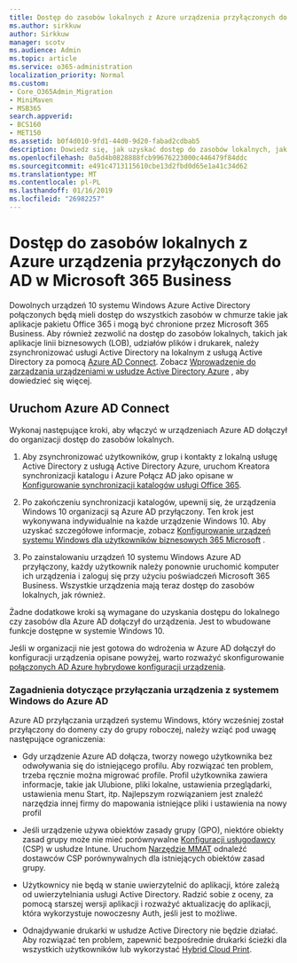 ```yaml
---
title: Dostęp do zasobów lokalnych z Azure urządzenia przyłączonych do AD w Microsoft 365 Business
ms.author: sirkkuw
author: Sirkkuw
manager: scotv
ms.audience: Admin
ms.topic: article
ms.service: o365-administration
localization_priority: Normal
ms.custom:
- Core_O365Admin_Migration
- MiniMaven
- MSB365
search.appverid:
- BCS160
- MET150
ms.assetid: b0f4d010-9fd1-44d0-9d20-fabad2cdbab5
description: Dowiedz się, jak uzyskać dostęp do zasobów lokalnych, jak linia biznesowych aplikacji, udziałów plików i drukarek z usługi Active Directory Azure dołączył do urządzenia systemu Windows 10.
ms.openlocfilehash: 0a5d4b0828888fcb99676223000c446479f84ddc
ms.sourcegitcommit: e491c4713115610cbe13d2fbd0d65e1a41c34d62
ms.translationtype: MT
ms.contentlocale: pl-PL
ms.lasthandoff: 01/16/2019
ms.locfileid: "26982257"
---
```

# <a name="access-on-premises-resources-from-an-azure-ad-joined-device-in-microsoft-365-business"></a>Dostęp do zasobów lokalnych z Azure urządzenia przyłączonych do AD w Microsoft 365 Business

Dowolnych urządzeń 10 systemu Windows Azure Active Directory połączonych będą mieli dostęp do wszystkich zasobów w chmurze takie jak aplikacje pakietu Office 365 i mogą być chronione przez Microsoft 365 Business. Aby również zezwolić na dostęp do zasobów lokalnych, takich jak aplikacje linii biznesowych (LOB), udziałów plików i drukarek, należy zsynchronizować usługi Active Directory na lokalnym z usługą Active Directory za pomocą [Azure AD Connect](https://docs.microsoft.com/en-us/azure/active-directory/connect/active-directory-aadconnect). Zobacz [Wprowadzenie do zarządzania urządzeniami w usłudze Active Directory Azure](https://docs.microsoft.com/en-us/azure/active-directory/device-management-introduction) , aby dowiedzieć się więcej. 
  
## <a name="run-azure-ad-connect"></a>Uruchom Azure AD Connect

Wykonaj następujące kroki, aby włączyć w urządzeniach Azure AD dołączył do organizacji dostęp do zasobów lokalnych.
  
1. Aby zsynchronizować użytkowników, grup i kontakty z lokalną usługę Active Directory z usługą Active Directory Azure, uruchom Kreatora synchronizacji katalogu i Azure Połącz AD jako opisane w [Konfigurowanie synchronizacji katalogów usługi Office 365](https://support.office.com/article/1b3b5318-6977-42ed-b5c7-96fa74b08846).
    
2. Po zakończeniu synchronizacji katalogów, upewnij się, że urządzenia Windows 10 organizacji są Azure AD przyłączony. Ten krok jest wykonywana indywidualnie na każde urządzenie Windows 10. Aby uzyskać szczegółowe informacje, zobacz [Konfigurowanie urządzeń systemu Windows dla użytkowników biznesowych 365 Microsoft](set-up-windows-devices.md) . 
    
3. Po zainstalowaniu urządzeń 10 systemu Windows Azure AD przyłączony, każdy użytkownik należy ponownie uruchomić komputer ich urządzenia i zaloguj się przy użyciu poświadczeń Microsoft 365 Business. Wszystkie urządzenia mają teraz dostęp do zasobów lokalnych, jak również.
    
Żadne dodatkowe kroki są wymagane do uzyskania dostępu do lokalnego czy zasobów dla Azure AD dołączył do urządzenia. Jest to wbudowane funkcje dostępne w systemie Windows 10. 
  
Jeśli w organizacji nie jest gotowa do wdrożenia w Azure AD dołączył do konfiguracji urządzenia opisane powyżej, warto rozważyć skonfigurowanie [połączonych AD Azure hybrydowe konfiguracji urządzenia](manage-windows-devices.md).
  
### <a name="considerations-when-joining-your-windows-devices-to-azure-ad"></a>Zagadnienia dotyczące przyłączania urządzenia z systemem Windows do Azure AD

Azure AD przyłączania urządzeń systemu Windows, który wcześniej został przyłączony do domeny czy do grupy roboczej, należy wziąć pod uwagę następujące ograniczenia:
  
- Gdy urządzenie Azure AD dołącza, tworzy nowego użytkownika bez odwoływania się do istniejącego profilu. Aby rozwiązać ten problem, trzeba ręcznie można migrować profile. Profil użytkownika zawiera informacje, takie jak Ulubione, pliki lokalne, ustawienia przeglądarki, ustawienia menu Start, itp. Najlepszym rozwiązaniem jest znaleźć narzędzia innej firmy do mapowania istniejące pliki i ustawienia na nowy profil
    
- Jeśli urządzenie używa obiektów zasady grupy (GPO), niektóre obiekty zasad grupy może nie mieć porównywalne [Konfiguracji usługodawcy](https://docs.microsoft.com/windows/configuration/provisioning-packages/how-it-pros-can-use-configuration-service-providers) (CSP) w usłudze Intune. Uruchom [Narzędzie MMAT](https://www.microsoft.com/download/details.aspx?id=45520) odnaleźć dostawców CSP porównywalnych dla istniejących obiektów zasad grupy. 
    
- Użytkownicy nie będą w stanie uwierzytelnić do aplikacji, które zależą od uwierzytelniania usługi Active Directory. Radzić sobie z oceny, za pomocą starszej wersji aplikacji i rozważyć aktualizację do aplikacji, która wykorzystuje nowoczesny Auth, jeśli jest to możliwe.
    
- Odnajdywanie drukarki w usłudze Active Directory nie będzie działać. Aby rozwiązać ten problem, zapewnić bezpośrednie drukarki ścieżki dla wszystkich użytkowników lub wykorzystać [Hybrid Cloud Print](https://docs.microsoft.com/windows-server/administration/hybrid-cloud-print/hybrid-cloud-print-deploy).
    

